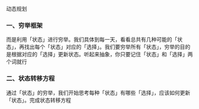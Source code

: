 动态规划

### 一、穷举框架

而是利用「状态」进行穷举。我们具体到每一天，看看总共有几种可能的「状态」，再找出每个「状态」对应的「选择」。我们要穷举所有「状态」，穷举的目的是根据对应的「选择」更新状态。听起来抽象，你只要记住「状态」和「选择」两个词就行

### 二、状态转移方程

通过「状态」的穷举，我们开始思考每种「状态」有哪些「选择」，应该如何更新「状态」。完成状态转移方程